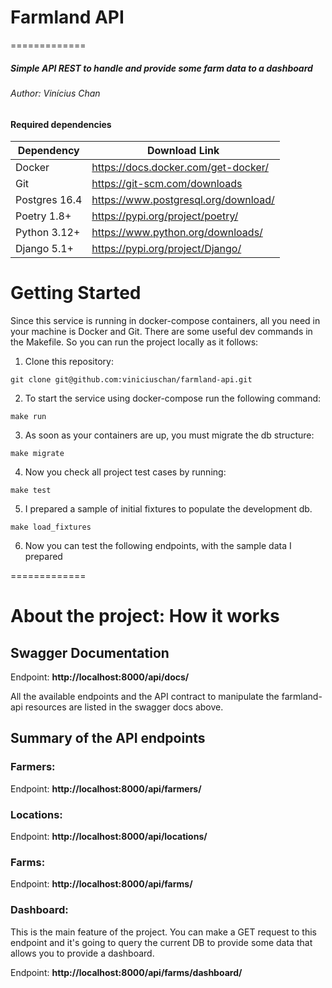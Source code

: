 # Farmland API
=============

##### Simple API REST to handle and provide some farm data to a dashboard
###### Author: Vinícius Chan

#### Required dependencies
| Dependency | Download Link |
| ------ | ------ |
| Docker | https://docs.docker.com/get-docker/ |
| Git | https://git-scm.com/downloads |
| Postgres 16.4 | https://www.postgresql.org/download/ |
| Poetry 1.8+ | https://pypi.org/project/poetry/ |
| Python 3.12+ | https://www.python.org/downloads/ |
| Django 5.1+ | https://pypi.org/project/Django/ |


# Getting Started
Since this service is running in docker-compose containers, all you need in your machine is Docker and Git.
There are some useful dev commands in the Makefile. So you can run the project locally as it follows:

1. Clone this repository:
```
git clone git@github.com:viniciuschan/farmland-api.git
```

2. To start the service using docker-compose run the following command:
```
make run
```

3. As soon as your containers are up, you must migrate the db structure:
```
make migrate
```

4. Now you check all project test cases by running:
```
make test
```

5. I prepared a sample of initial fixtures to populate the development db.
```
make load_fixtures
```

6. Now you can test the following endpoints, with the sample data I prepared

=============

# About the project: How it works

## Swagger Documentation
Endpoint: **http://localhost:8000/api/docs/**

All the available endpoints and the API contract to manipulate the farmland-api resources are listed in the swagger docs above.

## Summary of the API endpoints
### Farmers:
Endpoint: **http://localhost:8000/api/farmers/**

### Locations:
Endpoint: **http://localhost:8000/api/locations/**

### Farms:
Endpoint: **http://localhost:8000/api/farms/**

### Dashboard:
This is the main feature of the project.
You can make a GET request to this endpoint and it's going to query the current DB to provide some data that allows you to provide a dashboard.

Endpoint: **http://localhost:8000/api/farms/dashboard/**
